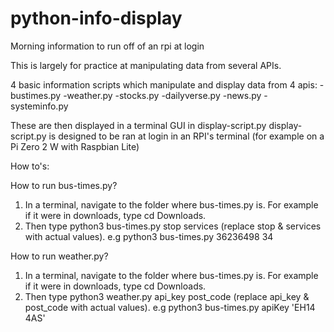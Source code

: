 # python-info-display
Morning information to run off of an rpi at login

This is largely for practice at manipulating data from several APIs.

4 basic information scripts which manipulate and display data from 4 apis:
-bustimes.py 
-weather.py
-stocks.py
-dailyverse.py
-news.py
-systeminfo.py

These are then displayed in a terminal GUI in display-script.py
display-script.py is designed to be ran at login in an RPI's terminal (for example on a Pi Zero 2 W with Raspbian Lite)

How to's:

How to run bus-times.py?

1. In a terminal, navigate to the folder where bus-times.py is. For example if it were in downloads, type cd Downloads.
2. Then type python3 bus-times.py stop services (replace stop & services with actual values). e.g python3 bus-times.py 36236498 34

How to run weather.py?

1. In a terminal, navigate to the folder where bus-times.py is. For example if it were in downloads, type cd Downloads.
2. Then type python3 weather.py api_key post_code (replace api_key & post_code with actual values). e.g python3 bus-times.py apiKey 'EH14 4AS'